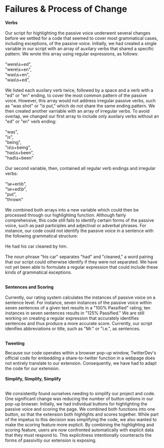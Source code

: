# Failures & Process of Change 

<b> Verbs </b>
<br><br>
Our script for highlighting the passive voice underwent several changes before we settled for a code that seemed to cover most grammatical cases, including exceptions, of the passive voice. Initially, we had created a single variable in our script with an array of auxilary verbs that shared a specific pattern. We wrote this array using regular expressions, as follows:<br><br>
    "were\\s+ed",<br>
    "were\\s+en",<br>
		"was\\s+en",<br>
    "was\\s+ed",<br><br>
We listed each auxilary verb twice, followed by a space and a verb with a "ed" or "en" ending, to cover the most common pattern of the passive voice. However, this array would not address irregular passive verbs, such as "was shot" or "is put," which do not share the same ending pattern. We then created another varriable with an array of irregular verbs. To avoid overlap, we changed our first array to include only auxilary verbs without an "ed" or "en" verb ending:<br><br>
    "was",<br>
		"is",<br>
		"being",<br>
		"is\\s+being",<br>
		"has\\s+been",<br>
		"had\\s+been"<br><br>
Our second variable, then, contained all regular verb endings and irregular verbs:<br><br>
    "\\w+en\\b",<br>
		"\\w+ed\\b",<br>
		"put",<br>
		"thrown"<br><br>
We combined both arrays into a new variable which could then be processed through our highlighting function. Although fairly comprehensive, this code still fails to identify certain forms of the passive voice, such as past participles and adjectival or adverbal phrases. For instance, our code could not identify the passive voice in a sentence with the following grammatical structure:<br><br>
    He had his car cleaned by him.<br><br>
The noun phrase "his car" separates "had" and "cleaned," a word pairing that our script could otherwise identify if they were not separated. We have not yet been able to formulate a regular expression that could include these kinds of grammatical exceptions.<br><br>

<b> Sentences and Scoring </b>
<br><br>
Currently, our rating system calculates the instances of passive voice on a sentence level. For instance, seven instances of the passive voice within seven sentences of a given text results in a "100% Passified" rating; ten instances in seven sentences results in "125% Passified." We are still working on creating a regular expression that accurately identifies sentences and thus produce a more accurate score. Currently, our script idenifies abbreviations or title, such as "Mr." or "i.e.", as sentences. <br><br>

<b>Tweeting</b><br>

Because our code operates within a browser pop-up window, TwitterDev's official code for embedding a share-to-twitter function in a webpage does not entirely translate to our extension. Consequently, we have had to adapt the code for our extension.
<br><br>
<b>Simplify, Simplify, Simplify</b><br><br>

We consistently found ourselves needing to simplify our project and code. One significant change was reducing the number of button options in our pop-up browser. Initially, we had individual buttons for highlighting the passive voice and scoring the page. We combined both functions into one button, so that the extension both highlights and scores together. While part of the impetus to this decision was simplifying the code, we also wanted to make the scoring feature more explicit. By combining the highlighting and scoring feature, users are now confronted automatically with explicit data that they must respond to. This explicitness intentionally counteracts the forms of passivitiy our extension is exposing.
